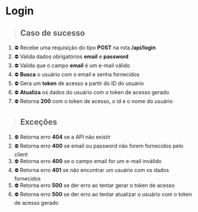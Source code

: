 # Login

> ## Caso de sucesso

1. ⛔️ Recebe uma requisição do tipo **POST** na rota **/api/login**
2. ⛔️ Valida dados obrigatórios **email** e **password**
3. ⛔️ Valida que o campo **email** é um e-mail válido
4. ⛔️ **Busca** o usuário com o email e senha fornecidos
5. ⛔️ Gera um **token** de acesso a partir do ID do usuário
6. ⛔️ **Atualiza** os dados do usuário com o token de acesso gerado
7. ⛔️ Retorna **200** com o token de acesso, o id e  o nome do usuário

> ## Exceções

1. ⛔️ Retorna erro **404** se a API não existir
2. ⛔️ Retorna erro **400** se email ou password não forem fornecidos pelo client
3. ⛔️ Retorna erro **400** se o campo email for um e-mail inválido
4. ⛔️ Retorna erro **401** se não encontrar um usuário com os dados fornecidos
5. ⛔️ Retorna erro **500** se der erro ao tentar gerar o token de acesso
6. ⛔️ Retorna erro **500** se der erro ao tentar atualizar o usuário com o token de acesso gerado